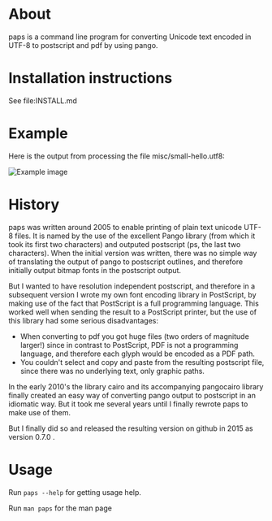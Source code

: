 # About

paps is a command line program for converting Unicode text encoded in UTF-8
to postscript and pdf by using pango.

# Installation instructions

See file:INSTALL.md

# Example

Here is the output from processing the file misc/small-hello.utf8:

![Example image](misc/small-hello.png)

# History

paps was written around 2005 to enable printing of plain text unicode UTF-8 files. It is named by the use of the excellent Pango library (from which it took its first two characters) and outputed postscript (ps, the last two characters). When the initial version was written, there was no simple way of translating the output of pango to postscript outlines, and therefore initially output bitmap fonts in the postscript output.

But I wanted to have resolution independent postscript, and therefore in a subsequent version Ι wrote my own font encoding library in PostScript, by making use of the fact that PostScript is a full programming language. This worked well when sending the result to a PostScript printer, but the use of this library had some serious disadvantages:

- When converting to pdf you got huge files (two orders of magnitude larger!) since in contrast to PostScript, PDF is not a programming language, and therefore each glyph would be encoded as a PDF path.
- You couldn't select and copy and paste from the resulting postscript file, since there was no underlying text, only graphic paths.

In the early 2010's the library cairo and its accompanying pangocairo library finally created an easy way of converting pango output to postscript in an idiomatic way. But it took me several years until I finally rewrote paps to make use of them. 

But I finally did so and released the resulting version on github in 2015 as version 0.7.0 . 

# Usage

Run `paps --help` for getting usage help.

Run `man paps` for the man page

